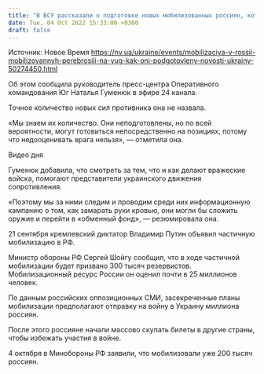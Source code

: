 ```yaml
---
title: "В ВСУ рассказали о подготовке новых мобилизованных россиян, которых перебросили на юг Украины"
date: Tue, 04 Oct 2022 15:33:00 +0300
draft: false
---
```

Источник: Новое Время https://nv.ua/ukraine/events/mobilizaciya-v-rossii-mobilizovannyh-perebrosili-na-yug-kak-oni-podgotovleny-novosti-ukrainy-50274450.html


 Об этом сообщила руководитель пресс-центра Оперативного командования Юг Наталья Гуменюк в эфире 24 канала.

Точное количество новых сил противника она не назвала.

«Мы знаем их количество. Они неподготовлены, но по всей вероятности, могут готовиться непосредственно на позициях, потому что недооценивать врага нельзя», — отметила она.

 Видео дня   

Гуменюк добавила, что смотреть за тем, что и как делают вражеские войска, помогают представители украинского движения сопротивления.

«Поэтому мы за ними следим и проводим среди них информационную кампанию о том, как замарать руки кровью, они могли бы сложить оружие и перейти в «обменный фонд», — резюмировала она.

21 сентября кремлевский диктатор Владимир Путин объявил частичную мобилизацию в РФ.

Министр обороны РФ Сергей Шойгу сообщил, что в ходе частичной мобилизации будет призвано 300 тысяч резервистов. Мобилизационный ресурс России он оценил почти в 25 миллионов человек.

По данным российских оппозиционных СМИ, засекреченные планы мобилизации предполагают отправку на войну в Украину миллиона россиян.

После этого россияне начали массово скупать билеты в другие страны, чтобы избежать участия в войне.

4 октября в Минобороны РФ заявили, что мобилизовали уже 200 тысяч россиян.
